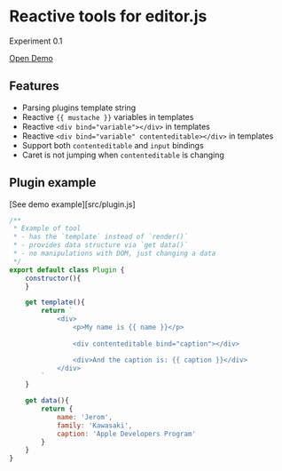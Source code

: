 # Reactive tools for editor.js

Experiment 0.1

[Open Demo](https://nespecc.github.io/editor-reactive/dist/index.html)

## Features

- Parsing plugins template string
- Reactive `{{ mustache }}` variables in templates
- Reactive `<div bind="variable"></div>` in templates
- Reactive `<div bind="variable" contenteditable></div>` in templates
- Support both `contenteditable` and `input` bindings
- Caret is not jumping when `contenteditable` is changing

## Plugin example 

[See demo example][src/plugin.js]


```js
/**
 * Example of tool
 * - has the `template` instead of `render()`
 * - provides data structure via `get data()`
 * - no manipulations with DOM, just changing a data
 */
export default class Plugin { 
    constructor(){
    }

    get template(){
        return `
            <div>
                <p>My name is {{ name }}</p>
                
                <div contenteditable bind="caption"></div>

                <div>And the caption is: {{ caption }}</div> 
            </div>
        `
    }

    get data(){
        return {
            name: 'Jerom',
            family: 'Kawasaki',
            caption: 'Apple Developers Program'
        }
    }
}
```